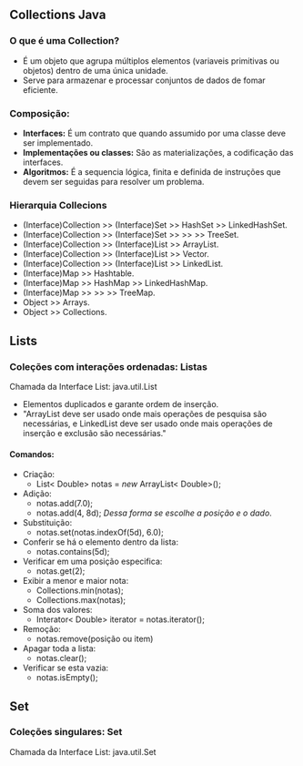 ## Collections Java
### O que é uma Collection?
 - É um objeto que agrupa múltiplos elementos (variaveis primitivas ou objetos) dentro de uma única unidade.
 - Serve para armazenar e processar conjuntos de dados de fomar eficiente.
### Composição:
 - **Interfaces:** É um contrato que quando assumido por uma classe deve ser implementado.
 - **Implementações ou classes:** São as materializações, a codificação das interfaces.
 - **Algoritmos:** É a sequencia lógica, finita e definida de instruções que devem ser seguidas para resolver um problema.

### Hierarquia Collecions
 - (Interface)Collection >> (Interface)Set >> HashSet >> LinkedHashSet.
 - (Interface)Collection >> (Interface)Set >> >> >> TreeSet.
 - (Interface)Collection >> (Interface)List >> ArrayList.
 - (Interface)Collection >> (Interface)List >> Vector.
 - (Interface)Collection >> (Interface)List >> LinkedList.
 - (Interface)Map >> Hashtable.
 - (Interface)Map >> HashMap >> LinkedHashMap.
 - (Interface)Map >> >> >> TreeMap.
 - Object >> Arrays.
 - Object >> Collections.  

## Lists
### Coleções com interações ordenadas: Listas
Chamada da Interface List: java.util.List

 - Elementos duplicados e garante ordem de inserção.
 - "ArrayList deve ser usado onde mais operações de pesquisa são necessárias, e LinkedList deve ser usado onde mais operações de inserção e exclusão são necessárias."
 #### Comandos:
 - Criação: 
    - List< Double> notas = *new* ArrayList< Double>();
 - Adição: 
    - notas.add(7.0); 
    - notas.add(4, 8d); *Dessa forma se escolhe a posição e o dado*.
 - Substituição:
    - notas.set(notas.indexOf(5d), 6.0);
 - Conferir se há o elemento dentro da lista:
    - notas.contains(5d);
 - Verificar em uma posição especifica:
    - notas.get(2);
 - Exibir a menor e maior nota:
    - Collections.min(notas);
    - Collections.max(notas);
 - Soma dos valores:
    - Interator< Double> iterator = notas.iterator();
 - Remoção:
    - notas.remove(posição ou item)
 - Apagar toda a lista:
    - notas.clear();
 - Verificar se esta vazia:
    - notas.isEmpty();

## Set
### Coleções singulares: Set
Chamada da Interface List: java.util.Set
